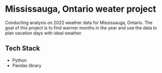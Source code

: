 # Mississauga, Ontario weater project

Conducting analysis on 2022 weather data for Mississauga, Ontario. The goal of this project is to find warmer months in the year and use the data to plan vacation days with ideal weather.

## Tech Stack
- Python
- Pandas library
